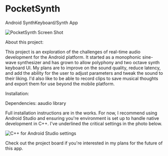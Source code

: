# PocketSynth
 Android SynthKeyboard/Synth App

![PocketSynth Screen Shot](https://github.com/mcfredrick/PocketSynth/blob/master/PocketSynthScreenshot.png)

About this project:

This project is an exploration of the challenges of real-time audio development for the Android platform. It started as a monophonic sine-wave synthesizer and has grown to allow polyphony and two octave synth keyboard UI. My plans are to improve on the sound quality, reduce latency, and add the ability for the user to adjust parameters and tweak the sound to their liking. I'd also like to be able to record clips to save musical thoughts and export them for use beyond the mobile platform.

Installation:

Dependencies: aaudio library

Full installation instructions are in the works. For now, I recommend using Android Studio and ensuring you're environment is set up to handle native development in C++. I've underlined the critical settings in the photo below.

![C++ for Android Studio settings](https://github.com/mcfredrick/PocketSynth/blob/master/AStudioSettings.png)

Check out the project board if you're interested in my plans for the future of this app.
